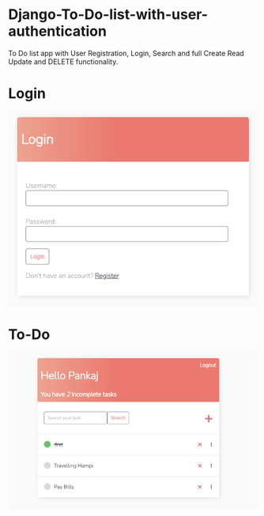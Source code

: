 # Django-To-Do-list-with-user-authentication
To Do list app with User Registration, Login, Search and full Create Read Update and DELETE functionality.

# Login
![Login](https://github.com/pankz-104/Django-To-Do-List/blob/f0f62f62ab7881244d723991cf4ccf80eb80c282/Django%20To%20Do%20List/Django-To-Do-list-with-user-authentication-master/Django%20To%20Do%20List%20App.png)

# To-Do
![To-Do](https://github.com/pankz-104/Django-To-Do-List/blob/f0f62f62ab7881244d723991cf4ccf80eb80c282/Django%20To%20Do%20List/Django-To-Do-list-with-user-authentication-master/Django%20To%20Do%20List%20App%20Home.png)
